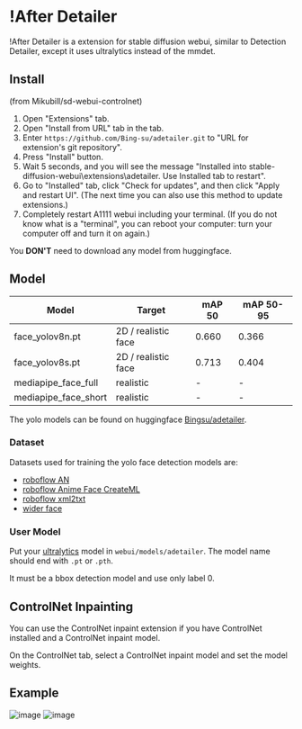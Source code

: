 # !After Detailer

!After Detailer is a extension for stable diffusion webui, similar to Detection Detailer, except it uses ultralytics instead of the mmdet.

## Install

(from Mikubill/sd-webui-controlnet)

1. Open "Extensions" tab.
2. Open "Install from URL" tab in the tab.
3. Enter `https://github.com/Bing-su/adetailer.git` to "URL for extension's git repository".
4. Press "Install" button.
5. Wait 5 seconds, and you will see the message "Installed into stable-diffusion-webui\extensions\adetailer. Use Installed tab to restart".
6. Go to "Installed" tab, click "Check for updates", and then click "Apply and restart UI". (The next time you can also use this method to update extensions.)
7. Completely restart A1111 webui including your terminal. (If you do not know what is a "terminal", you can reboot your computer: turn your computer off and turn it on again.)

You **DON'T** need to download any model from huggingface.

## Model

| Model                | Target              | mAP 50 | mAP 50-95 |
| -------------------- | ------------------- | ------ | --------- |
| face_yolov8n.pt      | 2D / realistic face | 0.660  | 0.366     |
| face_yolov8s.pt      | 2D / realistic face | 0.713  | 0.404     |
| mediapipe_face_full  | realistic           | -      | -         |
| mediapipe_face_short | realistic           | -      | -         |

The yolo models can be found on huggingface [Bingsu/adetailer](https://huggingface.co/Bingsu/adetailer).

### Dataset

Datasets used for training the yolo face detection models are:

- [roboflow AN](https://universe.roboflow.com/sed-b8vkf/an-lfg5i)
- [roboflow Anime Face CreateML](https://universe.roboflow.com/my-workspace-mph8o/anime-face-createml)
- [roboflow xml2txt](https://universe.roboflow.com/0oooooo0/xml2txt-njqx1)
- [wider face](http://shuoyang1213.me/WIDERFACE/index.html)

### User Model

Put your [ultralytics](https://github.com/ultralytics/ultralytics) model in `webui/models/adetailer`. The model name should end with `.pt` or `.pth`.

It must be a bbox detection model and use only label 0.

## ControlNet Inpainting

You can use the ControlNet inpaint extension if you have ControlNet installed and a ControlNet inpaint model.

On the ControlNet tab, select a ControlNet inpaint model and set the model weights.

## Example

![image](https://i.imgur.com/i74ukgi.png)
![image](https://i.imgur.com/I5VVkoh.png)
